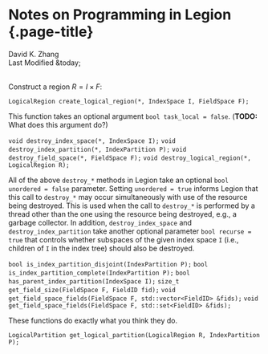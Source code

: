 # Notes on Programming in Legion {.page-title}

<div class="text-center">
    David K. Zhang<br>
    Last Modified &today;
</div><br>


Construct a region $R = I \times F$:

`LogicalRegion create_logical_region(*, IndexSpace I, FieldSpace F);`

This function takes an optional argument `bool task_local = false`. (**TODO:** What does this argument do?)

`void destroy_index_space(*, IndexSpace I);`
`void destroy_index_partition(*, IndexPartition P);`
`void destroy_field_space(*, FieldSpace F);`
`void destroy_logical_region(*, LogicalRegion R);`

All of the above `destroy_*` methods in Legion take an optional `bool unordered = false` parameter. Setting `unordered = true` informs Legion that this call to `destroy_*` may occur simultaneously with use of the resource being destroyed. This is used when the call to `destroy_*` is performed by a thread other than the one using the resource being destroyed, e.g., a garbage collector. In addition, `destroy_index_space` and `destroy_index_partition` take another optional parameter `bool recurse = true` that controls whether subspaces of the given index space `I` (i.e., children of `I` in the index tree) should also be destroyed.

`bool is_index_partition_disjoint(IndexPartition P);`
`bool is_index_partition_complete(IndexPartition P);`
`bool has_parent_index_partition(IndexSpace I);`
`size_t get_field_size(FieldSpace F, FieldID fid);`
`void get_field_space_fields(FieldSpace F, std::vector<FieldID> &fids);`
`void get_field_space_fields(FieldSpace F, std::set<FieldID> &fids);`

These functions do exactly what you think they do.

`LogicalPartition get_logical_partition(LogicalRegion R, IndexPartition P);`
